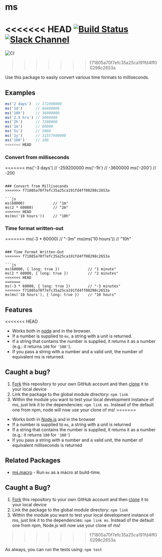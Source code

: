 # ms

<<<<<<< HEAD
[![Build Status](https://travis-ci.org/zeit/ms.svg?branch=master)](https://travis-ci.org/zeit/ms)
[![Slack Channel](http://zeit-slackin.now.sh/badge.svg)](https://zeit.chat/)
=======
![CI](https://github.com/vercel/ms/workflows/CI/badge.svg)
>>>>>>> f71805a70f7efc35a25ca191fd4ff00298c2653a

Use this package to easily convert various time formats to milliseconds.

## Examples

```js
ms('2 days')  // 172800000
ms('1d')      // 86400000
ms('10h')     // 36000000
ms('2.5 hrs') // 9000000
ms('2h')      // 7200000
ms('1m')      // 60000
ms('5s')      // 5000
ms('1y')      // 31557600000
ms('100')     // 100
<<<<<<< HEAD
```

### Convert from milliseconds
=======
ms('-3 days') // -259200000
ms('-1h')     // -3600000
ms('-200')    // -200
```

### Convert from Milliseconds
>>>>>>> f71805a70f7efc35a25ca191fd4ff00298c2653a

```js
ms(60000)             // "1m"
ms(2 * 60000)         // "2m"
<<<<<<< HEAD
ms(ms('10 hours'))    // "10h"
```

### Time format written-out
=======
ms(-3 * 60000)        // "-3m"
ms(ms('10 hours'))    // "10h"
```

### Time Format Written-Out
>>>>>>> f71805a70f7efc35a25ca191fd4ff00298c2653a

```js
ms(60000, { long: true })             // "1 minute"
ms(2 * 60000, { long: true })         // "2 minutes"
<<<<<<< HEAD
=======
ms(-3 * 60000, { long: true })        // "-3 minutes"
>>>>>>> f71805a70f7efc35a25ca191fd4ff00298c2653a
ms(ms('10 hours'), { long: true })    // "10 hours"
```

## Features

<<<<<<< HEAD
- Works both in [node](https://nodejs.org) and in the browser.
- If a number is supplied to `ms`, a string with a unit is returned.
- If a string that contains the number is supplied, it returns it as a number (e.g.: it returns `100` for `'100'`).
- If you pass a string with a number and a valid unit, the number of equivalent ms is returned.

## Caught a bug?

1. [Fork](https://help.github.com/articles/fork-a-repo/) this repository to your own GitHub account and then [clone](https://help.github.com/articles/cloning-a-repository/) it to your local device
2. Link the package to the global module directory: `npm link`
3. Within the module you want to test your local development instance of ms, just link it to the dependencies: `npm link ms`. Instead of the default one from npm, node will now use your clone of ms!
=======
- Works both in [Node.js](https://nodejs.org) and in the browser
- If a number is supplied to `ms`, a string with a unit is returned
- If a string that contains the number is supplied, it returns it as a number (e.g.: it returns `100` for `'100'`)
- If you pass a string with a number and a valid unit, the number of equivalent milliseconds is returned

## Related Packages

- [ms.macro](https://github.com/knpwrs/ms.macro) - Run `ms` as a macro at build-time.

## Caught a Bug?

1. [Fork](https://help.github.com/articles/fork-a-repo/) this repository to your own GitHub account and then [clone](https://help.github.com/articles/cloning-a-repository/) it to your local device
2. Link the package to the global module directory: `npm link`
3. Within the module you want to test your local development instance of ms, just link it to the dependencies: `npm link ms`. Instead of the default one from npm, Node.js will now use your clone of ms!
>>>>>>> f71805a70f7efc35a25ca191fd4ff00298c2653a

As always, you can run the tests using: `npm test`
